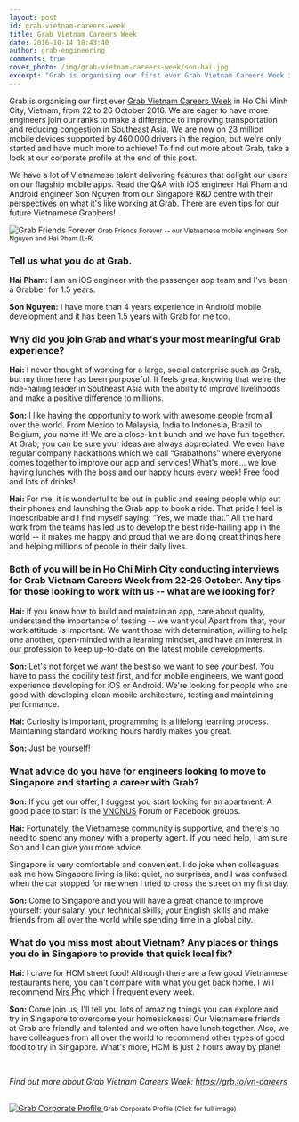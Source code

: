 ```yaml
---
layout: post
id: grab-vietnam-careers-week
title: Grab Vietnam Careers Week
date: 2016-10-14 18:43:40
author: grab-engineering
comments: true
cover_photo: /img/grab-vietnam-careers-week/son-hai.jpg
excerpt: "Grab is organising our first ever Grab Vietnam Careers Week in Ho Chi Minh City, Vietnam, from 22 to 26 October 2016. We are eager to have more engineers join our ranks to make a difference to improving transportation and reducing congestion in Southeast Asia. We are now on 23 million mobile devices supported by 460,000 drivers in the region, but we're only started and have much more to achieve! To find out more about Grab, take a look at our corporate profile at the end of this post."
---
```


Grab is organising our first ever <a href="https://grb.to/vn-careers">Grab Vietnam Careers Week</a> in Ho Chi Minh City, Vietnam, from 22 to 26 October 2016. We are eager to have more engineers join our ranks to make a difference to improving transportation and reducing congestion in Southeast Asia. We are now on 23 million mobile devices supported by 460,000 drivers in the region, but we're only started and have much more to achieve! To find out more about Grab, take a look at our corporate profile at the end of this post.

We have a lot of Vietnamese talent delivering features that delight our users on our flagship mobile apps. Read the Q&A with iOS engineer Hai Pham and Android engineer Son Nguyen from our Singapore R&D centre with their perspectives on what it's like working at Grab. There are even tips for our future Vietnamese Grabbers!

<div class="post-image-section">
  <img alt="Grab Friends Forever" src="/img/grab-vietnam-careers-week/son-hai.jpg">
  <small class="post-image-caption">Grab Friends Forever -- our Vietnamese mobile engineers Son Nguyen and Hai Pham (L-R)</small>
</div>

<h3>Tell us what you do at Grab.</h3>

<strong>Hai Pham:</strong> I am an iOS engineer with the passenger app team and I've been a Grabber for 1.5 years.

<strong>Son Nguyen:</strong> I have more than 4 years experience in Android mobile development and it has been 1.5 years with Grab for me too.

<h3>Why did you join Grab and what's your most meaningful Grab experience?</h3>

<strong>Hai:</strong> I never thought of working for a large, social enterprise such as Grab, but my time here has been purposeful. It feels great knowing that we're the ride-hailing leader in Southeast Asia with the ability to improve livelihoods and make a positive difference to millions.

<strong>Son:</strong> I like having the opportunity to work with awesome people from all over the world. From Mexico to Malaysia, India to Indonesia, Brazil to Belgium, you name it! We are a close-knit bunch and we have fun together. At Grab, you can be sure your ideas are always appreciated. We even have regular company hackathons which we call “Grabathons” where everyone comes together to improve our app and services! What's more… we love having lunches with the boss and our happy hours every week! Free food and lots of drinks!

<strong>Hai:</strong> For me, it is wonderful to be out in public and seeing people whip out their phones and launching the Grab app to book a ride. That pride I feel is indescribable and I find myself saying: “Yes, we made that.” All the hard work from the teams has led us to develop the best ride-hailing app in the world -- it makes me happy and proud that we are doing great things here and helping millions of people in their daily lives.

<h3>Both of you will be in Ho Chi Minh City conducting interviews for Grab Vietnam Careers Week from 22-26 October. Any tips for those looking to work with us -- what are we looking for?</h3>

<strong>Hai:</strong> If you know how to build and maintain an app, care about quality, understand the importance of testing -- we want you! Apart from that, your work attitude is important. We want those with determination, willing to help one another, open-minded with a learning mindset, and have an interest in our profession to keep up-to-date on the latest mobile developments.

<strong>Son:</strong> Let's not forget we want the best so we want to see your best. You have to pass the codility test first, and for mobile engineers, we want good experience developing for iOS or Android. We're looking for people who are good with developing clean mobile architecture, testing and maintaining performance.

<strong>Hai:</strong> Curiosity is important, programming is a lifelong learning process. Maintaining standard working hours hardly makes you great.

<strong>Son:</strong> Just be yourself!

<h3>What advice do you have for engineers looking to move to Singapore and starting a career with Grab?</h3>

<strong>Son:</strong> If you get our offer, I suggest you start looking for an apartment. A good place to start is the <a href="http://forum.vncnus.net/viewforum.php?f=163">VNCNUS</a> Forum or Facebook groups.

<strong>Hai:</strong> Fortunately, the Vietnamese community is supportive, and there's no need to spend any money with a property agent. If you need help, I am sure Son and I can give you more advice.

Singapore is very comfortable and convenient. I do joke when colleagues ask me how Singapore living is like: quiet, no surprises, and I was confused when the car stopped for me when I tried to cross the street on my first day.

<strong>Son:</strong> Come to Singapore and you will have a great chance to improve yourself: your salary, your technical skills, your English skills and make friends from all over the world while spending time in a global city.

<h3>What do you miss most about Vietnam? Any places or things you do in Singapore to provide that quick local fix?</h3>

<strong>Hai:</strong> I crave for HCM street food! Although there are a few good Vietnamese restaurants here, you can't compare with what you get back home. I will recommend <a href="http://www.mrspho.com/">Mrs Pho</a> which I frequent every week.

<strong>Son:</strong> Come join us, I'll tell you lots of amazing things you can explore and try in Singapore to overcome your homesickness! Our Vietnamese friends at Grab are friendly and talented and we often have lunch together. Also, we have colleagues from all over the world to recommend other types of good food to try in Singapore. What's more, HCM is just 2 hours away by plane!

<br>

<em>Find out more about Grab Vietnam Careers Week: <a href="https://grb.to/vn-careers">https://grb.to/vn-careers</a></em>

<br>

<div class="post-image-section">
  <a href="/img/grab-vietnam-careers-week/grab-corporate-profile.jpg">
    <img alt="Grab Corporate Profile" src="/img/grab-vietnam-careers-week/grab-corporate-profile-mini.jpg">
  </a>
  <small class="post-image-caption">Grab Corporate Profile (Click for full image)</small>
</div>
